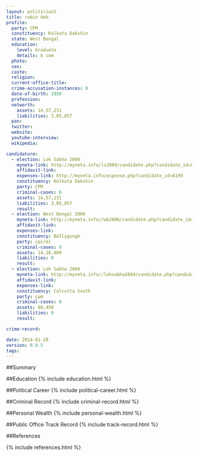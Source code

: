 ```yaml
---
layout: politician2
title: rabin deb
profile: 
  party: CPM
  constituency: Kolkata Dakshin
  state: West Bengal
  education: 
    level: Graduate
    details: b com
  photo: 
  sex: 
  caste: 
  religion: 
  current-office-title: 
  crime-accusation-instances: 0
  date-of-birth: 1950
  profession: 
  networth: 
    assets: 14,57,231
    liabilities: 3,05,857
  pan: 
  twitter: 
  website: 
  youtube-interview: 
  wikipedia: 

candidature: 
  - election: Lok Sabha 2009
    myneta-link: http://myneta.info/ls2009/candidate.php?candidate_id=8199
    affidavit-link: 
    expenses-link: http://myneta.info/expense.php?candidate_id=8199
    constituency: Kolkata Dakshin 
    party: CPM
    criminal-cases: 0
    assets: 14,57,231
    liabilities: 3,05,857
    result:  
  - election: West Bengal 2006
    myneta-link: http://myneta.info//wb2006/candidate.php?candidate_id=238
    affidavit-link: 
    expenses-link: 
    constituency: Ballygunge 
    party: cpi(m)
    criminal-cases: 0
    assets: 14,16,800
    liabilities: 0
    result:  
  - election: Lok Sabha 2004
    myneta-link: http://myneta.info//loksabha2004/candidate.php?candidate_id=5194
    affidavit-link: 
    expenses-link: 
    constituency: Calcutta South 
    party: cpm
    criminal-cases: 0
    assets: 88,498
    liabilities: 0
    result:  

crime-record: 

date: 2014-01-28
version: 0.0.5
tags: 
---
```

##Summary


##Education
{% include education.html %}


##Political Career
{% include political-career.html %}


##Criminal Record
{% include criminal-record.html %}


##Personal Wealth
{% include personal-wealth.html %}


##Public Office Track Record
{% include track-record.html %}


##References


{% include references.html %}